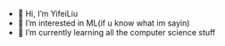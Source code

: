- 👋 Hi, I’m YifeiLiu
- 👀 I’m interested in ML(if u know what im sayin)
- 🌱 I’m currently learning all the computer science stuff

